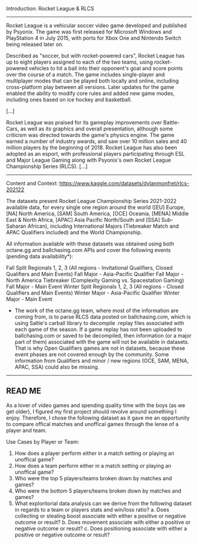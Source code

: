 Introduction: Rocket League & RLCS

-----------------------------------------------------------------------------------------------------------------------------------------------------------------------
Rocket League is a vehicular soccer video game developed and published by Psyonix. The game was first released for Microsoft Windows and PlayStation 4 in July 2015, with ports for Xbox One and Nintendo Switch being released later on.

Described as "soccer, but with rocket-powered cars", Rocket League has up to eight players assigned to each of the two teams, using rocket-powered vehicles to hit a ball into their opponent's goal and score points over the course of a match. The game includes single-player and multiplayer modes that can be played both locally and online, including cross-platform play between all versions. Later updates for the game enabled the ability to modify core rules and added new game modes, including ones based on ice hockey and basketball.

[…]

Rocket League was praised for its gameplay improvements over Battle-Cars, as well as its graphics and overall presentation, although some criticism was directed towards the game's physics engine. The game earned a number of industry awards, and saw over 10 million sales and 40 million players by the beginning of 2018. Rocket League has also been adopted as an esport, with professional players participating through ESL and Major League Gaming along with Psyonix's own Rocket League Championship Series (RLCS). […]

----------------------------------------------------------------------------------------------------------------------------------------------------------------------
Content and Context: https://www.kaggle.com/datasets/dylanmonfret/rlcs-202122

The datasets present Rocket League Championship Series 2021-2022 available data, for every single one region around the world ([EU] Europe, [NA] North America, [SAM] South America, [OCE] Oceania, [MENA] Middle East & North Africa, [APAC] Asia Pacific North/South and [SSA] Sub-Saharan African), including International Majors (Tiebreaker Match and APAC Qualifiers included) and the World Championship.

All information available with these datasets was obtained using both octane.gg and ballchasing.com APIs and cover the following events (pending data availability*):

Fall Split
  Regionals 1, 2, 3 (All regions - Invitational Qualifiers, Closed Qualifiers and Main Events)
  Fall Major - Asia-Pacific Qualifier
  Fall Major - North America Tiebreaker (Complexity Gaming vs. Spacestation Gaming)
  Fall Major - Main Event
Winter Split
  Regionals 1, 2, 3 (All regions - Closed Qualifiers and Main Events)
  Winter Major - Asia-Pacific Qualifier
  Winter Major - Main Event
* The work of the octane.gg team, where most of the information are coming from, is to parse RLCS data posted on ballchasing.com, which is using Saltie's carball library to decompile .replay files associated with each game of the season. If a game replay has not been uploaded to ballchasing.com or saved to be decompiled, then information (or a major part of them) associated with the game will not be available in datasets. That is why Open Qualifiers games are not in datasets, because these event phases are not covered enough by the community. Some information from Qualifiers and minor / new regions (OCE, SAM, MENA, APAC, SSA) could also be missing.

----------------------------------------------------------------------------------------------------------------------------------------------------------------------
READ ME
--------
As a lover of video games and spending quality time with the boys (as we get older), I figured my first project should revolve around something I enjoy. Therefore, I chose the following dataset as it gave me an opportunity to compare offical matches and unoffical games through the lense of a player and team. 

Use Cases by Player or Team:

  1. How does a player perform either in a match setting or playing an unoffical game?
  2. How does a team perform either in a match setting or playing an unoffical game?
  3. Who were the top 5 players/teams broken down by matches and games?
  4. Who were the bottom 5 players/teams broken down by matches and games?
  5. What exploritorial data analysis can we derive from the following dataset in regards to a team or players stats and win/loss ratio?
      a. Does collecting or stealing boost associate with either a positive or negative outcome or result?
      b. Does movement associate with either a positive or negative outcome or result?
      c. Does positioning associate with either a positive or negative outcome or result?
